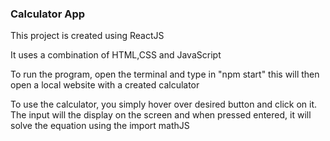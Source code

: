 ### Calculator App
This project is created using ReactJS

It uses a combination of HTML,CSS and JavaScript

To run the program, open the terminal and type in "npm start"
this will then open a local website with a created calculator

To use the calculator, you simply hover over desired button and click on it.
The input will the display on the screen and when pressed entered, it will solve the equation using the import mathJS

